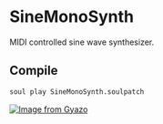 # SineMonoSynth  
MIDI controlled sine wave synthesizer.  

## Compile  
```bash
soul play SineMonoSynth.soulpatch
```
[![Image from Gyazo](https://i.gyazo.com/978a4c3e61d30ecdeff9bc158bc6a07a.png)](https://gyazo.com/978a4c3e61d30ecdeff9bc158bc6a07a)

